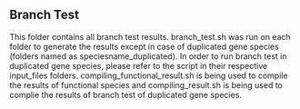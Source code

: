 ## Branch Test
This folder contains all branch test results. branch_test.sh was run on each folder to generate the results except in case of duplicated gene species (folders named as speciesname_duplicated). In order to run branch test in duplicated gene species, please refer to the script in their respective input_files folders. compiling_functional_result.sh is being used to compile the results of functional species and compiling_result.sh is being used to complie the results of branch test of duplicated gene species.
